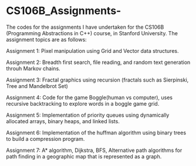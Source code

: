 # CS106B_Assignments-
The codes for the assignments I have undertaken for the CS106B (Programming Abstractions in C++) course,
in Stanford University. The assignment topics are as follows:

Assignment 1: Pixel manipulation using Grid and Vector data structures.

Assignment 2: Breadth first search, file reading, and random text generation throuh Markov chains.

Assignment 3: Fractal graphics using recursion (fractals such as Sierpinski, Tree and Mandelbrot Set)

Assignment 4: Code for the game Boggle(human vs computer), uses recursive backtracking to explore words 
in a boggle game grid.

Assignment 5: Implementation of priority queues using dynamically allocated arrays, binary heaps, and linked lists.

Assignment 6: Implementation of the huffman algorithm using binary trees to build a compression program.

Assignment 7: A* algorithm, Dijkstra, BFS, Alternative path algorithms for path finding in a geographic map that is
represented as a graph.

